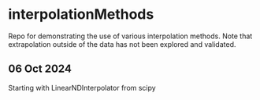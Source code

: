 # interpolationMethods
Repo for demonstrating the use of various interpolation methods.  Note that extrapolation outside of the data has not been explored and validated.

## 06 Oct 2024
Starting with LinearNDInterpolator from scipy

